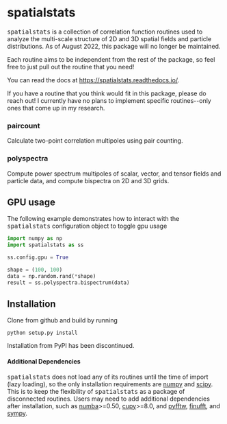 # spatialstats #
<tt>spatialstats</tt> is a collection of correlation function routines used to analyze the multi-scale structure of 2D and 3D spatial fields and particle distributions. As of August 2022, this package will no longer be maintained.

Each routine aims to be independent from the rest of the package, so feel free to just pull out the routine that you need!

You can read the docs at https://spatialstats.readthedocs.io/.

If you have a routine that you think would fit in this package, please do reach out! I currently have no plans to implement specific routines--only ones that come up in my research.

### paircount ###
Calculate two-point correlation multipoles using pair counting.

### polyspectra ###
Compute power spectrum multipoles of scalar, vector, and tensor
fields and particle data, and compute bispectra on 2D and 3D grids.

## GPU usage ##

The following example demonstrates how to interact with the <tt>spatialstats</tt> configuration object to toggle gpu usage

```python
import numpy as np
import spatialstats as ss

ss.config.gpu = True

shape = (100, 100)
data = np.random.rand(*shape)
result = ss.polyspectra.bispectrum(data)
```

## Installation ##

Clone from github and build by running

```shell
python setup.py install
```

Installation from PyPI has been discontinued.

#### Additional Dependencies ####

<tt>spatialstats</tt> does not load any of its routines until the time of import (lazy loading), so the only installation requirements are [numpy](https://github.com/numpy/numpy) and [scipy](https://github.com/scipy/scipy).
This is to keep the flexibility of <tt>spatialstats</tt> as a package of disconnected routines. Users may need to add additional dependencies after installation, such as [numba](https://github.com/numba/numba)>=0.50, [cupy](https://github.com/cupy/cupy)>=8.0, and [pyfftw](https://github.com/pyFFTW/pyFFTW), [finufft](https://github.com/flatironinstitute/finufft), and
[sympy](https://github.com/sympy/sympy).
